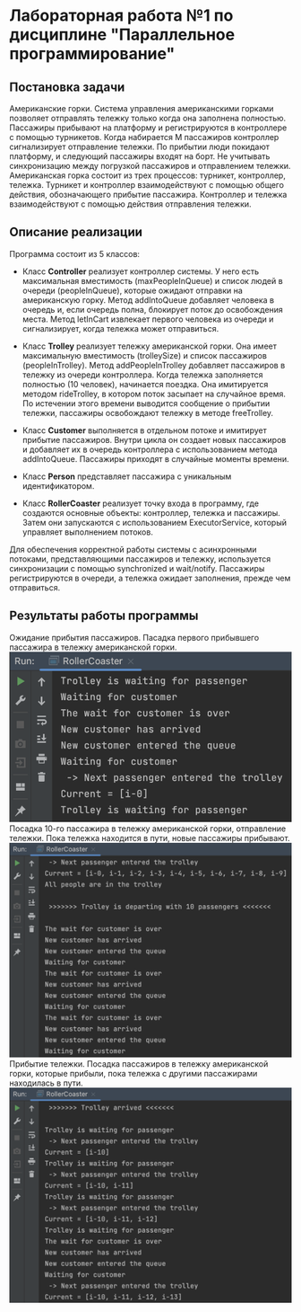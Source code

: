 # Лабораторная работа №1 по дисциплине "Параллельное программирование"

## Постановка задачи
Американские горки. Система управления американскими горками позволяет отправлять тележку только когда она заполнена полностью. Пассажиры прибывают на платформу и регистрируются в контроллере с помощью турникетов. Когда набирается M пассажиров контроллер сигнализирует отправление тележки. По прибытии люди покидают платформу, и следующий пассажиры входят на борт. Не учитывать синхронизацию между погрузкой пассажиров и отправлением тележки. Американская горка состоит из трех процессов: турникет, контроллер, тележка. Турникет и контроллер взаимодействуют с помощью общего действия, обозначающего прибытие пассажира. Контроллер и тележка взаимодействуют с помощью действия отправления тележки.

## Описание реализации
Программа состоит из 5 классов:
+ Класс **Controller** реализует контроллер системы. У него есть максимальная вместимость (maxPeopleInQueue) и список людей в очереди (peopleInQueue), которые ожидают отправки на американскую горку. Метод addIntoQueue добавляет человека в очередь и, если очередь полна, блокирует поток до освобождения места. Метод letInCart извлекает первого человека из очереди и сигнализирует, когда тележка может отправиться.

+ Класс **Trolley** реализует тележку американской горки. Она имеет максимальную вместимость (trolleySize) и список пассажиров (peopleInTrolley). Метод addPeopleInTrolley добавляет пассажиров в тележку из очереди контроллера. Когда тележка заполняется полностью (10 человек), начинается поездка. Она имитируется методом rideTrolley, в котором поток засыпает на случайное время. По истечении этого времени выводится сообщение о прибытии тележки, пассажиры освобождают тележку в методе freeTrolley.

+ Класс **Customer** выполняется в отдельном потоке и имитирует прибытие пассажиров. Внутри цикла он создает новых пассажиров и добавляет их в очередь контроллера с использованием метода addIntoQueue. Пассажиры приходят в случайные моменты времени.

+ Класс **Person** представляет пассажира с уникальным идентификатором.

+ Класс **RollerCoaster** реализует точку входа в программу, где создаются основные объекты: контроллер, тележка и пассажиры. Затем они запускаются с использованием ExecutorService, который управляет выполнением потоков.

Для обеспечения корректной работы системы с асинхронными потоками, представляющими пассажиров и тележку, используется синхронизации с помощью synchronized и wait/notify.  Пассажиры регистрируются в очереди, а тележка ожидает заполнения, прежде чем отправиться.

## Результаты работы программы
Ожидание прибытия пассажиров. Пасадка первого прибывшего пассажира в тележку американской горки.
![screen-1](https://github.com/poolins/pp-lab1-rollerCoaster/blob/main/screen-1.png)
Посадка 10-го пассажира в тележку американской горки, отправление тележки. Пока тележка находится в пути, новые пассажиры прибывают.
![screen-2](https://github.com/poolins/pp-lab1-rollerCoaster/blob/main/screen-2.png)
Прибытие тележки. Посадка пассажиров в тележку американской горки, которые прибыли, пока тележка с другими пассажирами находилась в пути.
![screen-3](https://github.com/poolins/pp-lab1-rollerCoaster/blob/main/screen-3.png)
